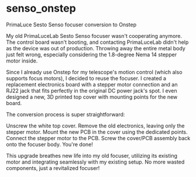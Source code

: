 # senso_onstep
PrimaLuce Sesto Senso focuser conversion to Onstep

My old PrimaLuceLab Sesto Senso focuser wasn't cooperating anymore. The control board wasn't booting, and contacting PrimaLuceLab didn't help as the device was out of production. Throwing away the entire metal body just felt wrong, especially considering the 1.8-degree Nema 14 stepper motor inside.

Since I already use Onstep for my telescope's motion control (which also supports focus motors), I decided to reuse the focuser. I created a replacement electronics board with a stepper motor connection and an RJ22 jack that fits perfectly in the original DC power jack's spot. I even designed a new, 3D printed top cover with mounting points for the new board.

The conversion process is super straightforward:

Unscrew the white top cover.
Remove the old electronics, leaving only the stepper motor.
Mount the new PCB in the cover using the dedicated points.
Connect the stepper motor to the PCB.
Screw the cover/PCB assembly back onto the focuser body.
You're done!

This upgrade breathes new life into my old focuser, utilizing its existing motor and integrating seamlessly with my existing setup. No more wasted components, just a revitalized focuser!
